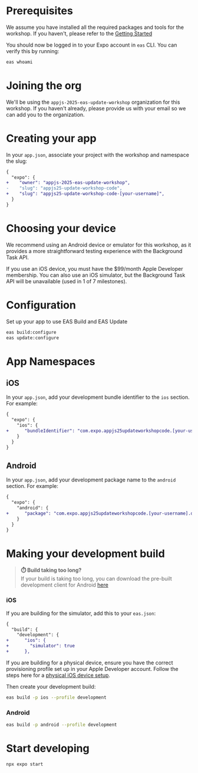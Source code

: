 # Prerequisites

We assume you have installed all the required packages and tools for the workshop. If you haven't, please refer to the [Getting Started](https://github.com/expo/appjs25-eas-update-workshop-code)

You should now be logged in to your Expo account in `eas` CLI. You can verify this by running:

```bash
eas whoami
```

# Joining the org

We'll be using the `appjs-2025-eas-update-workshop` organization for this workshop. If you haven't already, please provide us with your email so we can add you to the organization.

# Creating your app

In your `app.json`, associate your project with the workshop and namespace the slug:

```diff
{
  "expo": {
+    "owner": "appjs-2025-eas-update-workshop",
-    "slug": "appjs25-update-workshop-code",
+    "slug": "appjs25-update-workshop-code-[your-username]",
  }
}
```

# Choosing your device

We recommend using an Android device or emulator for this workshop, as it provides a more straightforward testing experience with the Background Task API.

If you use an iOS device, you must have the $99/month Apple Developer membership. You can also use an iOS simulator, but the Background Task API will be unavailable (used in 1 of 7 milestones).

# Configuration

Set up your app to use EAS Build and EAS Update

```bash
eas build:configure
eas update:configure
```

# App Namespaces

## iOS

In your `app.json`, add your development bundle identifier to the `ios` section. For example:

```diff
{
  "expo": {
    "ios": {
+      "bundleIdentifier": "com.expo.appjs25updateworkshopcode.[your-username].development"
    }
  }
}
```

## Android

In your `app.json`, add your development package name to the `android` section. For example:

```diff
{
  "expo": {
    "android": {
+      "package": "com.expo.appjs25updateworkshopcode.[your-username].development"
    }
  }
}
```

# Making your development build

> **⏱️ Build taking too long?**  
> If your build is taking too long, you can download the pre-built development client for Android [here](https://expo.dev/accounts/appjs-2025-eas-update-workshop/projects/appjs25-update-workshop-code-quintest113/builds/e966312a-dff4-4e76-8d8f-b33b60bd5cfc)

### iOS

If you are building for the simulator, add this to your `eas.json`:

```diff
{
  "build": {
    "development": {
+      "ios": {
+        "simulator": true
+      },

```

If you are building for a physical device, ensure you have the correct provisioning profile set up in your Apple Developer account. Follow the steps here for a [physical iOS device setup](https://docs.expo.dev/get-started/set-up-your-environment/?mode=development-build&platform=ios&device=physical).

Then create your development build:

```bash
eas build -p ios --profile development
```

### Android

```bash
eas build -p android --profile development
```

# Start developing

```bash
npx expo start
```
